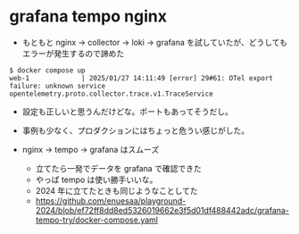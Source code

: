 # grafana tempo nginx

- もともと nginx -> collector -> loki -> grafana を試していたが、どうしてもエラーが発生するので諦めた
```
$ docker compose up
web-1             | 2025/01/27 14:11:49 [error] 29#61: OTel export failure: unknown service opentelemetry.proto.collector.trace.v1.TraceService
```
  - 設定も正しいと思うんだけどな。ポートもあってそうだし。
  - 事例も少なく、プロダクションにはちょっと危うい感じがした。

- nginx -> tempo -> grafana はスムーズ
  - 立てたら一発でデータを grafana で確認できた
  - やっぱ tempo は使い勝手いいな。
  - 2024 年に立てたときも同じようなことしてた
  - https://github.com/enuesaa/playground-2024/blob/ef72ff8dd8ed5326019662e3f5d01df488442adc/grafana-tempo-try/docker-compose.yaml
